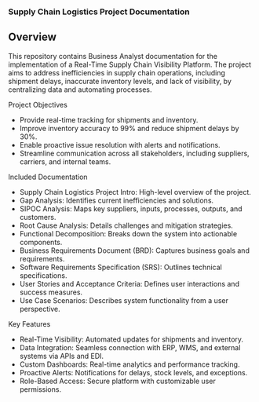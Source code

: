 ### Supply Chain Logistics Project Documentation
## Overview
This repository contains Business Analyst documentation for the implementation of a Real-Time Supply Chain Visibility Platform. The project aims to address inefficiencies in supply chain operations, including shipment delays, inaccurate inventory levels, and lack of visibility, by centralizing data and automating processes.

Project Objectives
-  Provide real-time tracking for shipments and inventory.
-  Improve inventory accuracy to 99% and reduce shipment delays by 30%.
-  Enable proactive issue resolution with alerts and notifications.
-  Streamline communication across all stakeholders, including suppliers, carriers, and internal teams.

Included Documentation
-  Supply Chain Logistics Project Intro: High-level overview of the project.
-  Gap Analysis: Identifies current inefficiencies and solutions.
-  SIPOC Analysis: Maps key suppliers, inputs, processes, outputs, and customers.
-  Root Cause Analysis: Details challenges and mitigation strategies.
-  Functional Decomposition: Breaks down the system into actionable components.
-  Business Requirements Document (BRD): Captures business goals and requirements.
-  Software Requirements Specification (SRS): Outlines technical specifications.
-  User Stories and Acceptance Criteria: Defines user interactions and success measures.
-  Use Case Scenarios: Describes system functionality from a user perspective.

Key Features
-  Real-Time Visibility: Automated updates for shipments and inventory.
-  Data Integration: Seamless connection with ERP, WMS, and external systems via APIs and EDI.
-  Custom Dashboards: Real-time analytics and performance tracking.
-  Proactive Alerts: Notifications for delays, stock levels, and exceptions.
-  Role-Based Access: Secure platform with customizable user permissions.
